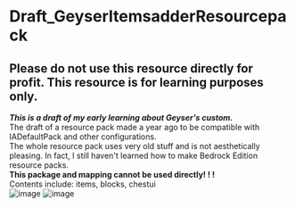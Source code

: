 # Draft_GeyserItemsadderResourcepack
## Please do not use this resource directly for profit. This resource is for learning purposes only.
***This is a draft of my early learning about Geyser's custom.***  
The draft of a resource pack made a year ago to be compatible with IADefaultPack and other configurations.  
The whole resource pack uses very old stuff and is not aesthetically pleasing. In fact, I still haven't learned how to make Bedrock Edition resource packs.  
**This package and mapping cannot be used directly! ! !**  
Contents include: items, blocks, chestui  
![image](https://github.com/SeaOrangejuice/Draft_GeyserItemsadderResourcepack/blob/main/preview_1.JPG)
![image](https://github.com/SeaOrangejuice/Draft_GeyserItemsadderResourcepack/blob/main/preview_2.JPG)
